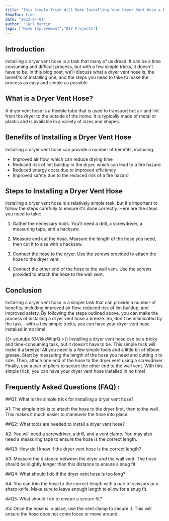 ```yaml
---
title: "This Simple Trick Will Make Installing Your Dryer Vent Hose a Breeze!"
ShowToc: true 
date: "2023-04-01"
author: "Carl Martin" 
tags: ["Home Improvement","DIY Projects"]
---
```

## Introduction

Installing a dryer vent hose is a task that many of us dread. It can be a time consuming and difficult process, but with a few simple tricks, it doesn't have to be. In this blog post, we'll discuss what a dryer vent hose is, the benefits of installing one, and the steps you need to take to make the process as easy and simple as possible.

## What is a Dryer Vent Hose?

A dryer vent hose is a flexible tube that is used to transport hot air and lint from the dryer to the outside of the home. It is typically made of metal or plastic and is available in a variety of sizes and shapes.

## Benefits of Installing a Dryer Vent Hose

Installing a dryer vent hose can provide a number of benefits, including:

- Improved air flow, which can reduce drying time
- Reduced risk of lint buildup in the dryer, which can lead to a fire hazard
- Reduced energy costs due to improved efficiency
- Improved safety due to the reduced risk of a fire hazard

## Steps to Installing a Dryer Vent Hose

Installing a dryer vent hose is a relatively simple task, but it's important to follow the steps carefully to ensure it's done correctly. Here are the steps you need to take:

1. Gather the necessary tools. You'll need a drill, a screwdriver, a measuring tape, and a hacksaw.

2. Measure and cut the hose. Measure the length of the hose you need, then cut it to size with a hacksaw.

3. Connect the hose to the dryer. Use the screws provided to attach the hose to the dryer vent.

4. Connect the other end of the hose to the wall vent. Use the screws provided to attach the hose to the wall vent.

## Conclusion

Installing a dryer vent hose is a simple task that can provide a number of benefits, including improved air flow, reduced risk of lint buildup, and improved safety. By following the steps outlined above, you can make the process of installing a dryer vent hose a breeze. So, don't be intimidated by the task - with a few simple tricks, you can have your dryer vent hose installed in no time!

{{< youtube 53VkkkWIqrQ >}} 
Installing a dryer vent hose can be a tricky and time-consuming task, but it doesn't have to be. This simple trick will make it a breeze! All you need is a few simple tools and a little bit of elbow grease. Start by measuring the length of the hose you need and cutting it to size. Then, attach one end of the hose to the dryer vent using a screwdriver. Finally, use a pair of pliers to secure the other end to the wall vent. With this simple trick, you can have your dryer vent hose installed in no time!

## Frequently Asked Questions (FAQ) :
##Q1: What is the simple trick for installing a dryer vent hose?

A1: The simple trick is to attach the hose to the dryer first, then to the wall. This makes it much easier to maneuver the hose into place.

##Q2: What tools are needed to install a dryer vent hose?

A2: You will need a screwdriver, a drill, and a vent clamp. You may also need a measuring tape to ensure the hose is the correct length.

##Q3: How do I know if the dryer vent hose is the correct length?

A3: Measure the distance between the dryer and the wall vent. The hose should be slightly longer than this distance to ensure a snug fit.

##Q4: What should I do if the dryer vent hose is too long?

A4: You can trim the hose to the correct length with a pair of scissors or a sharp knife. Make sure to leave enough length to allow for a snug fit.

##Q5: What should I do to ensure a secure fit?

A5: Once the hose is in place, use the vent clamp to secure it. This will ensure the hose does not come loose or move around.





